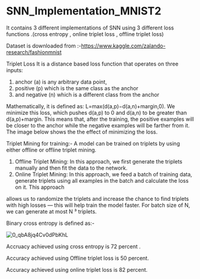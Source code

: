 # SNN_Implementation_MNIST2
 It contains 3 different implementations of SNN using 3 different loss functions .(cross entropy , online triplet loss , offline triplet loss)

Dataset is downloaded from :-https://www.kaggle.com/zalando-research/fashionmnist


Triplet Loss
It is a distance based loss function that operates on three inputs:
1. anchor (a) is any arbitrary data point,
2. positive (p) which is the same class as the anchor
3. and negative (n) which is a different class from the anchor


Mathematically, it is defined as: L=max(d(a,p)−d(a,n)+margin,0).
We minimize this loss, which pushes d(a,p) to 0 and d(a,n) to be greater than d(a,p)+margin. This means that, after the training, the positive examples will be closer to the anchor while the negative examples will be farther from it. The image below shows the the effect of minimizing the loss.

Triplet Mining for training:-
A model can be trained on triplets by using either offline or offline triplet mining.
1. Offline Triplet Mining: In this approach, we first generate the triplets manually and then fit the data to the network.
2. Online Triplet Mining: In this approach, we feed a batch of training data, generate triplets using all examples in the batch and calculate the loss on it. This approach 


allows us to randomize the triplets and increase the chance to find triplets with high losses — this will help train the model faster. For batch size of N, we can generate at most N ³ triplets.




Binary cross entropy is defined as:- 


![0_qbA8jq4Cv0dPbKhL](https://user-images.githubusercontent.com/46081668/119406302-3a423800-bd00-11eb-8fe4-cd91b2146726.png)





Accruacy achieved using cross entropy is 72 percent .


Accuracy achieved using Offline triplet loss is 50 percent.


Accuracy achieved using online triplet loss is 82 percent.
